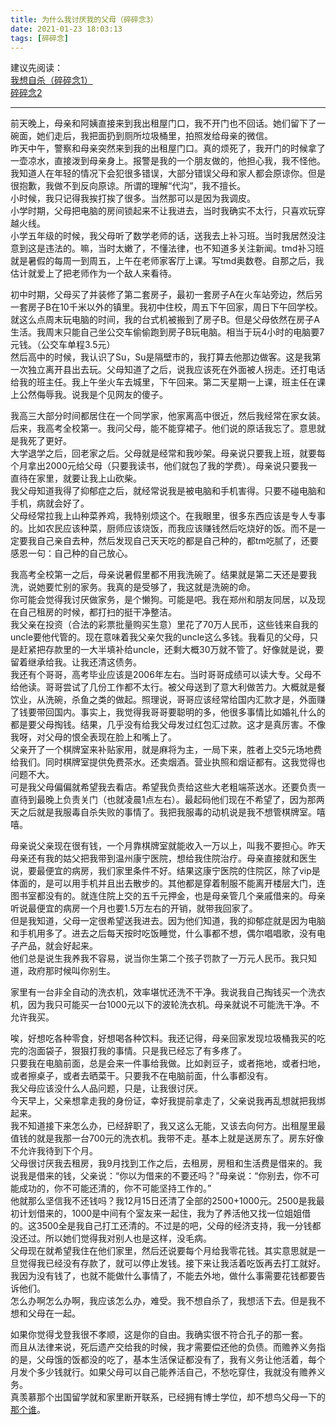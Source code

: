 ```yaml
---
title: 为什么我讨厌我的父母（碎碎念3）
date: 2021-01-23 18:03:13
tags: [碎碎念]
---
```


建议先阅读：  
[我想自杀（碎碎念1）](/?po=ssn)   
[碎碎念2](/?po=ssn2)   

-------

前天晚上，母亲和阿姨直接来到我出租屋门口，我不开门也不回话。她们留下了一碗面，她们走后，我把面扔到厕所垃圾桶里，拍照发给母亲的微信。   
昨天中午，警察和母亲突然来到我的出租屋门口。真的烦死了，我开门的时候拿了一壶凉水，直接泼到母亲身上。报警是我的一个朋友做的，他担心我，我不怪他。   
我知道人在年轻的情况下会犯很多错误，大部分错误父母和家人都会原谅你。但是很抱歉，我做不到反向原谅。所谓的理解“代沟”，我不擅长。   
小时候，我只记得我挨打挨了很多。当然那可以是因为我调皮。   
小学时期，父母把电脑的房间锁起来不让我进去，当时我确实不太行，只喜欢玩穿越火线。   
小学五年级的时候，我父母听了数学老师的话，送我去上补习班。当时我居然没注意到这是违法的。嘛，当时太嫩了，不懂法律，也不知道多关注新闻。tmd补习班就是暑假的每周一到周五，上午在老师家客厅上课。写tmd奥数卷。自那之后，我估计就爱上了把老师作为一个敌人来看待。   

初中时期，父母买了并装修了第二套房子，最初一套房子A在火车站旁边，然后另一套房子B在10千米以外的镇里。我初中住校，周五下午回家，周日下午回学校。就这么点周末玩电脑的时间，我的台式机被搬到了房子B。但是父母依然在房子A生活。我周末只能自己坐公交车偷偷跑到房子B玩电脑。相当于玩4小时的电脑要7元钱。（公交车单程3.5元）   
然后高中的时候，我认识了Su，Su是隔壁市的，我打算去他那边做客。这是我第一次独立离开县出去玩。父母知道了之后，说我应该死在外面被人拐走。还打电话给我的班主任。我上午坐火车去城里，下午回来。第二天星期一上课，班主任在课上公然侮辱我。说我是个见网友的傻子。   

我高三大部分时间都居住在一个同学家，他家离高中很近，然后我经常在家女装。后来，我高考全校第一。我问父母，能不能穿裙子。他们说的原话我忘了。意思就是我死了更好。   
大学退学之后，回老家之后。父母就是经常和我吵架。母亲说只要我上班，就要每个月拿出2000元给父母（只要我读书，他们就包了我的学费）。母亲说只要我一直待在家里，就要让我上山砍柴。   
我父母知道我得了抑郁症之后，就经常说我是被电脑和手机害得。只要不碰电脑和手机，病就会好了。   
父母经常拉我上山种菜养鸡，我特别烦这个。在我眼里，很多东西应该是专人专事的。比如农民应该种菜，厨师应该烧饭，而我应该赚钱然后吃烧好的饭。而不是一定要我自己亲自去种，然后发现自己天天吃的都是自己种的，都tm吃腻了，还要感恩一句：自己种的自己放心。   

我高考全校第一之后，母亲说暑假里都不用我洗碗了。结果就是第二天还是要我洗，说她要忙别的家务。我真的是受够了，我这就是洗碗的命。   
你可能会觉得我讨厌做家务，是个懒狗。可能是吧。我在郑州和朋友同居，以及现在自己租房的时候，都打扫的挺干净整洁。   
我父亲在投资（合法的彩票批量购买生意）里花了70万人民币，这些钱来自我的uncle要他代管的。现在意味着我父亲欠我的uncle这么多钱。我看见的父母，只是赶紧把存款里的一大半填补给uncle，还剩大概30万就不管了。好像就是说，要留着继承给我。让我还清这债务。   
我还有个哥哥，高考毕业应该是2006年左右。当时哥哥成绩可以读大专。父母不给他读。哥哥尝试了几份工作都不太行。被父母送到了意大利做苦力。大概就是餐饮业，从洗碗，杀鱼之类的做起。照理说，哥哥应该经常给国内汇款才是，外面赚了钱要带回国内。事实上，我觉得我哥哥要聪明的多，他很多事情比如婚礼什么的都是要父母掏钱。结果，几乎没有给我父母发过红包汇过款。这才是真厉害。不像我呀，对父母的恨全表现在脸上和嘴上了。   
父亲开了一个棋牌室来补贴家用，就是麻将为主，一局下来，胜者上交5元场地费给我们。同时棋牌室提供免费茶水。还卖烟酒。营业执照和烟证都有。这我觉得也问题不大。   
可是我父母偏偏就希望我去看店。希望我负责给这些大老粗端茶送水。还要负责一直待到最晚上负责关门（也就凌晨1点左右）。最起码他们现在不希望了，因为那两天之后就是我服毒自杀失败的事情了。我把我服毒的动机说是我不想管棋牌室。嘻嘻。   

母亲说父亲现在很有钱，一个月靠棋牌室就能收入一万以上，叫我不要担心。昨天母亲还有我的姑父把我带到温州康宁医院，想给我住院治疗。母亲直接就和医生说，要最便宜的病房，我们家里条件不好。结果这康宁医院的住院区，除了vip是体面的，是可以用手机并且出去散步的。其他都是穿着制服不能离开楼层大门，连图书室都没有的。就连住院上交的五千元押金，也是母亲管几个亲戚借来的。母亲听说最便宜的病房一个月也要1.5万左右的开销，就带我回家了。   
但是我知道，父母一定很希望送我进去。因为他们知道，我的抑郁症就是因为电脑和手机用多了。进去之后每天按时吃饭睡觉，什么事都不想，偶尔唱唱歌，没有电子产品，就会好起来。   
他们总是说生我养我不容易，说当你生第二个孩子罚款了一万元人民币。我只知道，政府那时候叫你别生。   

家里有一台非全自动的洗衣机，效率堪忧还洗不干净。我说我自己掏钱买一个洗衣机，因为我只可能买一台1000元以下的波轮洗衣机。母亲就说不可能洗干净。不允许我买。   

唉，好想吃各种零食，好想喝各种饮料。我还记得，母亲回家发现垃圾桶我买的吃完的泡面袋子，狠狠打我的事情。只是我已经忘了有多疼了。   
只要我在电脑前面，总是会来一件事给我做。比如剥豆子，或者拖地，或者扫地，或者擦桌子，或者去晒菜干。只要我不在电脑前面，什么事都没有。   
我父母应该没什么人品问题，只是，让我很讨厌。   
今天早上，父亲想拿走我的身份证，幸好我提前拿走了，父亲说我再乱想就把我绑起来。   
我不知道接下来怎么办，已经辞职了，我又这么无能，又该去向何方。出租屋里最值钱的就是我那一台700元的洗衣机。我带不走。基本上就是送房东了。房东好像不允许我待到下个月。   
父母很讨厌我去租房，我9月找到工作之后，去租房，房租和生活费是借来的。我说我是借来的钱，父亲说：“你以为借来的不要还吗？”母亲说：“你别去，你不可能成功的，你不可能还清的，你不可能坚持工作的。”    
他就那么坚信我不还钱吗？我12月15日还清了全部的2500+1000元。2500是我最初计划借来的，1000是中间有个室友来一起住，我为了养活他又找一位姐姐借的。这3500全是我自己打工还清的。不过是的吧，父母的经济支持，我一分钱都没还过。所以她们觉得我对别人也是这样，没毛病。   
父母现在就希望我住在他们家里，然后还说要每个月给我零花钱。其实意思就是一旦觉得我已经没有存款了，就可以停止发钱。接下来让我活着吃饭再去打工就好。我因为没有钱了，也就不能做什么事情了，不能去外地，做什么事需要花钱都要告诉他们。   
怎么办啊怎么办啊，我应该怎么办，难受。我不想自杀了，我想活下去。但是我不想和父母在一起。   

如果你觉得戈登我很不孝顺，这是你的自由。我确实很不符合孔子的那一套。   
而且从法律来说，死后遗产交给我的时候，我才需要偿还他的负债。而赡养义务指的是，父母饿的饭都没的吃了，基本生活保证都没有了，我有义务让他活着，每个月发个多少钱就行。如果父母可以自己能养活自己，不愁吃穿住，我就没有赡养义务。   
真羡慕那个出国留学就和家里断开联系，已经拥有博士学位，却不想鸟父母一下的[那个谁](https://www.sohu.com/a/440408110_100273484)。      
